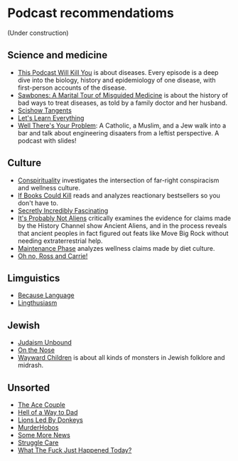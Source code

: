 # Podcast recommendatioms

(Under construction)

## Science and medicine
* <a href="https://thispodcastwillkillyou.com/">This Podcast Will Kill You</a> is about diseases. Every episode is a deep dive into the biology, history and epidemiology of one disease, with first-person accounts of the disease.
* <a href="https://maximumfun.org/podcasts/sawbones/">Sawbones: A Marital Tour of Misguided Medicine</a> is about the history of bad ways to treat diseases, as told by a family doctor and her husband.
* <a href="https://complexly.com/shows/scishow-tangents/">Scishow Tangents</a>
* <a href="https://maximumfun.org/podcasts/lets-learn-everything/">Let's Learn Everything</a>
* <a href="https://www.youtube.com/@welltheresyourproblempodca1465">Well There's Your Problem</a>: A Catholic, a Muslim, and a Jew walk into a bar and talk about engineering disaaters from a leftist perspective. A podcast with slides!

## Culture
* <a href="https://www.conspirituality.net/">Conspirituality</a> investigates the intersection of far-right conspiracism and wellness culture.
* <a href="https://www.buzzsprout.com/2040953/about">If Books Could Kill</a> reads and analyzes reactionary bestsellers so you don't have to.
* <a href="https://sifpod.fun">Secretly Incredibly Fascinating</a>
* <a href="https://probsnotaliens.com">It's Probably Not Aliens</a> critically examines the evidence for claims made by the History Channel show Ancient Aliens, and in the process reveals that ancient peoples in fact figured out feats like Move Big Rock without needing extraterrestrial help.
* <a href="https://www.maintenancephase.com/">Maintenance Phase</a> analyzes wellness claims made by diet culture.
* <a href="https://maximumfun.org/podcasts/oh-no-ross-and-carrie/">Oh no, Ross and Carrie!</a>

## Limguistics
* <a href="https://becauselanguage.com/">Because Language</a>
* <a href="https://lingthusiasm.com/">Lingthusiasm</a>

## Jewish
* <a href="https://www.judaismunbound.com/podcast">Judaism Unbound</a>
* <a href="https://jewishcurrents.org/on-the-nose">On the Nose</a>
* <a href="https://waywardchildren.buzzsprout.com/2208422/about">Wayward Children</a> is about all kinds of monsters in Jewish folklore and midrash.


## Unsorted
* <a href="https://theacecouple.com/">The Ace Couple</a>
* <a href="https://www.patreon.com/Hellofawaytodie">Hell of a Way to Dad</a>
* <a href="https://www.youtube.com/@lionsledbydonkeyspodcast7424">Lions Led By Donkeys</a>
* <a href="https://linktr.ee/murderhobos">MurderHobos</a>
* <a href="https://www.patreon.com/SomeMoreNews">Some More News</a>
* <a href="https://www.strugglecare.com/podcast-rss">Struggle Care</a>
* <a href="https://whatthefuckjusthappenedtoday.com/podcasts/">What The Fuck Just Happened Today?</a>


